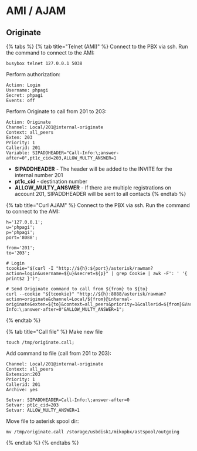 # AMI / AJAM

## Originate

{% tabs %}
{% tab title="Telnet (AMI)" %}
Connect to the PBX via ssh. Run the command to connect to the AMI:

```shell
busybox telnet 127.0.0.1 5038 
```

Perform authorization:

```shell
Action: Login
Username: phpagi
Secret: phpagi
Events: off

```

Perform Originate to call from 201 to 203:

```
Action: Originate
Channel: Local/201@internal-originate
Context: all_peers
Exten: 203
Priority: 1
Callerid: 201
Variable: SIPADDHEADER="Call-Info:\;answer-after=0",pt1c_cid=203,ALLOW_MULTY_ANSWER=1

```

* **SIPADDHEADER** - The header will be added to the INVITE for the internal number 201
* **pt1c\_cid** - destination number
* **ALLOW\_MULTY\_ANSWER** - If there are multiple registrations on account 201, SIPADDHEADER will be sent to all contacts
{% endtab %}

{% tab title="Curl AJAM" %}
Connect to the PBX via ssh. Run the command to connect to the AMI:

```shell
h='127.0.0.1';
u='phpagi';
p='phpagi';
port='8088';

from='201';
to='203';

# Login
tcookie="$(curl -I "http://${h}:${port}/asterisk/rawman?action=login&username=${u}&secret=${p}" | grep Cookie | awk -F': ' '{ print$2 }')";

# Send Originate command to call from ${from} to ${to}
curl --cookie "${tcookie}" "http://${h}:8088/asterisk/rawman?action=originate&channel=Local/${from}@internal-originate&exten=${to}&context=all_peers&priority=1&callerid=${from}&Variable=pt1c_cid=${to},SIPADDHEADER="Call-Info:\;answer-after=0"&ALLOW_MULTY_ANSWER=1";
```
{% endtab %}

{% tab title="Call file" %}
Make new file&#x20;

```
touch /tmp/originate.call;
```

Add command to file (call from 201 to 203):

```
Channel: Local/201@internal-originate
Context: all_peers
Extension:203
Priority: 1
Callerid: 201
Archive: yes

Setvar: SIPADDHEADER=Call-Info:\;answer-after=0
Setvar: pt1c_cid=203
Setvar: ALLOW_MULTY_ANSWER=1
```

Move file to asterisk spool dir:

```
mv /tmp/originate.call /storage/usbdisk1/mikopbx/astspool/outgoing
```


{% endtab %}
{% endtabs %}




